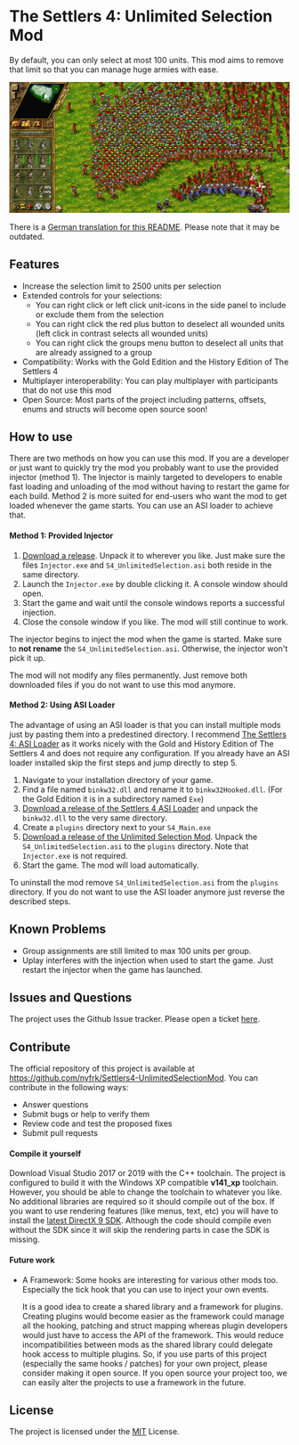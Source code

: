# The Settlers 4: Unlimited Selection Mod

By default, you can only select at most 100 units. This mod aims to remove that limit so that you can manage huge armies with ease.

![units-selected](units-selected.png)

There is a [German translation for this README](README_DE.md). Please note that it may be outdated.



## Features

* Increase the selection limit to 2500 units per selection
* Extended controls for your selections:
  * You can right click or left click unit-icons in the side panel to include or exclude them from the selection
  * You can right click the red plus button to deselect all wounded units (left click in contrast selects all wounded units)
  * You can right click the groups menu button to deselect all units that are already assigned to a group
* Compatibility: Works with the Gold Edition and the History Edition of The Settlers 4
* Multiplayer interoperability: You can play multiplayer with participants that do not use this mod
* Open Source: Most parts of the project including patterns, offsets, enums and structs will become open source soon!



## How to use

There are two methods on how you can use this mod. If you are a developer or just want to quickly try the mod you probably want to use the provided injector (method 1). The Injector is mainly targeted to developers to enable fast loading and unloading of the mod without having to restart the game for each build. Method 2 is more suited for end-users who want the mod to get loaded whenever the game starts. You can use an ASI loader to achieve that. 

#### Method 1: Provided Injector

1. [Download a release](https://github.com/nyfrk/S4_UnlimitedSelection/releases). Unpack it to wherever you like. Just make sure the files `Injector.exe` and `S4_UnlimitedSelection.asi` both reside in the same directory.
2. Launch the `Injector.exe` by double clicking it. A console window should open.
3. Start the game and wait until the console windows reports a successful injection.
4. Close the console window if you like. The mod will still continue to work. 

The injector begins to inject the mod when the game is started. Make sure to **not rename** the `S4_UnlimitedSelection.asi`. Otherwise, the injector won't pick it up. 

The mod will not modify any files permanently. Just remove both downloaded files if you do not want to use this mod anymore. 

#### Method 2: Using ASI Loader

The advantage of using an ASI loader is that you can install multiple mods just by pasting them into a predestined directory. I recommend [The Settlers 4: ASI Loader](https://github.com/nyfrk/Settlers4-ASI-Loader) as it works nicely with the Gold and History Edition of The Settlers 4 and does not require any configuration. If you already have an ASI loader installed skip the first steps and jump directly to step 5. 

1. Navigate to your installation directory of your game.
2. Find a file named `binkw32.dll` and rename it to `binkw32Hooked.dll`. (For the Gold Edition it is in a subdirectory named `Exe`)
3. [Download a release of the Settlers 4 ASI Loader](https://github.com/nyfrk/Settlers4-ASI-Loader/releases) and unpack the `binkw32.dll` to the very same directory.
4. Create a `plugins` directory next to your `S4_Main.exe`
5. [Download a release of the Unlimited Selection Mod](https://github.com/nyfrk/S4_UnlimitedSelection/releases). Unpack the `S4_UnlimitedSelection.asi`  to the `plugins` directory. Note that `Injector.exe` is not required. 
6. Start the game. The mod will load automatically.

To uninstall the mod remove `S4_UnlimitedSelection.asi` from the `plugins` directory. If you do not want to use the ASI loader anymore just reverse the described steps. 



## Known Problems

* Group assignments are still limited to max 100 units per group. 
* Uplay interferes with the injection when used to start the game. Just restart the injector when the game has launched.



## Issues and Questions

The project uses the Github Issue tracker. Please open a ticket [here](https://github.com/nyfrk/Settlers4-UnlimitedSelectionMod/issues). 



## Contribute

The official repository of this project is available at https://github.com/nyfrk/Settlers4-UnlimitedSelectionMod. You can contribute in the following ways:

* Answer questions
* Submit bugs or help to verify them
* Review code and test the proposed fixes
* Submit pull requests

#### Compile it yourself

Download Visual Studio 2017 or 2019 with the C++ toolchain. The project is configured to build it with the Windows XP compatible **v141_xp** toolchain. However, you should be able to change the toolchain to whatever you like. No additional libraries are required so it should compile out of the box. If you want to use rendering features (like menus, text, etc) you will have to install the [latest DirectX 9 SDK](https://www.microsoft.com/en-us/download/details.aspx?id=6812). Although the code should compile even without the SDK since it will skip the rendering parts in case the SDK is missing. 

#### Future work

* A Framework: Some hooks are interesting for various other mods too. Especially the tick hook that you can use to inject your own events. 

  It is a good idea to create a shared library and a framework for plugins. Creating plugins would become easier as the framework could manage all the hooking, patching and struct mapping whereas plugin developers would just have to access the API of the framework. This would reduce incompatibilities between mods as the shared library could delegate hook access to multiple plugins. So, if you use parts of this project (especially the same hooks / patches) for your own project, please consider making it open source. If you open source your project too, we can easily alter the projects to use a framework in the future. 



## License

The project is licensed under the [MIT](LICENSE.md) License. 
